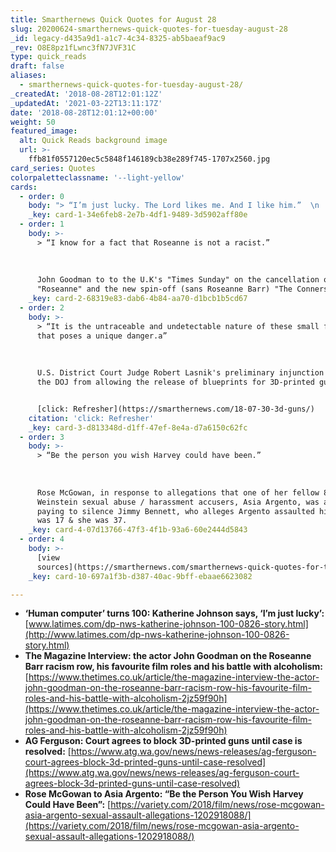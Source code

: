 ```yaml
---
title: Smarthernews Quick Quotes for August 28
slug: 20200624-smarthernews-quick-quotes-for-tuesday-august-28
_id: legacy-d435a9d1-a1c7-4c34-8325-ab5baeaf9ac9
_rev: O8E8pz1fLwnc3fN7JVF31C
type: quick_reads
draft: false
aliases:
  - smarthernews-quick-quotes-for-tuesday-august-28/
_createdAt: '2018-08-28T12:01:12Z'
_updatedAt: '2021-03-22T13:11:17Z'
date: '2018-08-28T12:01:12+00:00'
weight: 50
featured_image:
  alt: Quick Reads background image
  url: >-
    ffb81f0557120ec5c5848f146189cb38e289f745-1707x2560.jpg
card_series: Quotes
colorpaletteclassname: '--light-yellow'
cards:
  - order: 0
    body: "> “I’m just lucky. The Lord likes me. And I like him.”  \n  \n  \n  \nKatherine Johnson, the former NASA Langley mathematician and\x1Chuman computer,\x1D who helped develop human spaceflight in America, on turning 100. Johnson and her work were depicted in the 2016 film Hidden Figures."
    _key: card-1-34e6feb8-2e7b-4df1-9489-3d5902aff80e
  - order: 1
    body: >-
      > “I know for a fact that Roseanne is not a racist.”  
        
        
        
      John Goodman to to the U.K's "Times Sunday" on the cancellation of
      "Roseanne" and the new spin-off (sans Roseanne Barr) "The Conners."
    _key: card-2-68319e83-dab6-4b84-aa70-d1bcb1b5cd67
  - order: 2
    body: >-
      > “It is the untraceable and undetectable nature of these small firearms
      that poses a unique danger.a”  
        
        
        
      U.S. District Court Judge Robert Lasnik's preliminary injunction blocking
      the DOJ from allowing the release of blueprints for 3D-printed guns.


      [click: Refresher](https://smarthernews.com/18-07-30-3d-guns/)
    citation: 'click: Refresher'
    _key: card-3-d813348d-d1ff-47ef-8e4a-d7a6150c62fc
  - order: 3
    body: >-
      > “Be the person you wish Harvey could have been.”  
        
        
        
      Rose McGowan, in response to allegations that one of her fellow 80+ Harvey
      Weinstein sexual abuse / harassment accusers, Asia Argento, was accused of
      paying to silence Jimmy Bennett, who alleges Argento assaulted him when he
      was 17 & she was 37.
    _key: card-4-07d13766-47f3-4f1b-93a6-60e2444d5843
  - order: 4
    body: >-
      [view
      sources](https://smarthernews.com/smarthernews-quick-quotes-for-tuesday-august-28/)
    _key: card-10-697a1f3b-d387-40ac-9bff-ebaae6623082

---
```

* **‘Human computer’ turns 100: Katherine Johnson says, ‘I’m just lucky’:**  
[www.latimes.com/dp-nws-katherine-johnson-100-0826-story.html](http://www.latimes.com/dp-nws-katherine-johnson-100-0826-story.html)
* **The Magazine Interview: the actor John Goodman on the Roseanne Barr racism row, his favourite film roles and his battle with alcoholism:**  
[https://www.thetimes.co.uk/article/the-magazine-interview-the-actor-john-goodman-on-the-roseanne-barr-racism-row-his-favourite-film-roles-and-his-battle-with-alcoholism-2jz59f90h](https://www.thetimes.co.uk/article/the-magazine-interview-the-actor-john-goodman-on-the-roseanne-barr-racism-row-his-favourite-film-roles-and-his-battle-with-alcoholism-2jz59f90h)
* **AG Ferguson: Court agrees to block 3D-printed guns until case is resolved:** [https://www.atg.wa.gov/news/news-releases/ag-ferguson-court-agrees-block-3d-printed-guns-until-case-resolved](https://www.atg.wa.gov/news/news-releases/ag-ferguson-court-agrees-block-3d-printed-guns-until-case-resolved)
* **Rose McGowan to Asia Argento: “Be the Person You Wish Harvey Could Have Been”:** [https://variety.com/2018/film/news/rose-mcgowan-asia-argento-sexual-assault-allegations-1202918088/](https://variety.com/2018/film/news/rose-mcgowan-asia-argento-sexual-assault-allegations-1202918088/)